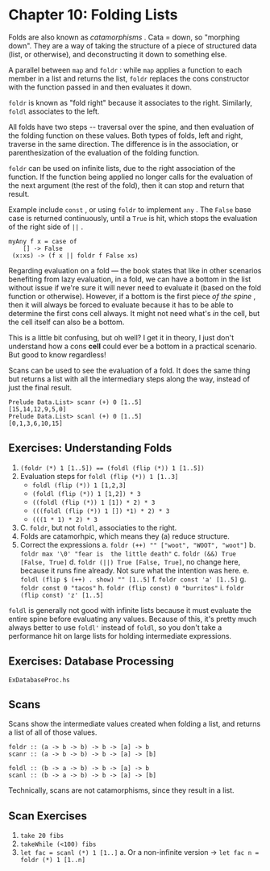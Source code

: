# Chapter 10: Folding Lists

Folds are also known as _catamorphisms_ . Cata = down, so "morphing down". They
are a way of taking the structure of a piece of structured data (list, or
otherwise), and deconstructing it down to something else.

A parallel between `map` and `foldr` : while `map` applies a function to each
member in a list and returns the list, `foldr` replaces the cons constructor
with the function passed in and then evaluates it down.

`foldr` is known as "fold right" because it associates to the right. Similarly,
`foldl` associates to the left.

All folds have two steps -- traversal over the spine, and then evaluation of the
folding function on these values. Both types of folds, left and right, traverse
in the same direction. The difference is in the association, or parenthesization
of the evaluation of the folding function.

`foldr` can be used on infinite lists, due to the right association of the
function. If the function being applied no longer calls for the evaluation of
the next argument (the rest of the fold), then it can stop and return that
result.

Example include `const` , or using `foldr` to implement `any` . The `False` base
case is returned continuously, until a `True` is hit, which stops the evaluation
of the right side of `||` .

    myAny f x = case of
    	[] -> False
     (x:xs) -> (f x || foldr f False xs)	

Regarding evaluation on a fold — the book states that like in other scenarios
benefiting from lazy evaluation, in a fold, we can have a bottom in the list
without issue if we're sure it will never need to evaluate it (based on the fold
function or otherwise). However, if a bottom is the first piece _of the spine_ ,
then it will always be forced to evaluate because it has to be able to determine
the first cons cell always. It might not need what's _in_ the cell, but the cell
itself can also be a bottom.

This is a little bit confusing, but oh well? I get it in theory, I just don't
understand how a cons **cell** could ever be a bottom in a practical scenario.
But good to know regardless!

Scans can be used to see the evaluation of a fold. It does the same thing but
returns a list with all the intermediary steps along the way, instead of just
the final result.

    Prelude Data.List> scanr (+) 0 [1..5]
    [15,14,12,9,5,0]
    Prelude Data.List> scanl (+) 0 [1..5]
    [0,1,3,6,10,15]

## Exercises: Understanding Folds

1. `(foldr (*) 1 [1..5]) == (foldl (flip (*)) 1 [1..5])`
2. Evaluation steps for `foldl (flip (*)) 1 [1..3]`
   - `foldl (flip (*)) 1 [1,2,3]`
   - `(foldl (flip (*)) 1 [1,2]) * 3`
   - `((foldl (flip (*)) 1 [1]) * 2) * 3`
   - `(((foldl (flip (*)) 1 []) *1) * 2) * 3`
   - `(((1 * 1) * 2) * 3`
3. C. `foldr`, but not `foldl`, associaties to the right.
4. Folds are catamorhpic, which means they (a) reduce structure.
5. Correct the expressions
  a. `foldr (++) "" ["woot", "WOOT", "woot"]`
  b. `foldr max '\0' "fear is  the little death"`
  c. `foldr (&&) True [False, True]`
  d. `foldr (||) True [False, True]`, no change here, because it runs fine
     already. Not sure what the intention was here.
  e. `foldl (flip $ (++) . show) "" [1..5]`
  f. `foldr const 'a' [1..5]`
  g. `foldr const 0 "tacos"`
  h. `foldr (flip const) 0 "burritos"`
  i. `foldr (flip const) 'z' [1..5]`

`foldl` is generally not good with infinite lists because it must evaluate the
entire spine before evaluating any values. Because of this, it's pretty much
always better to use `foldl'` instead of `foldl`, so you don't take a
performance hit on large lists for holding intermediate expressions.

## Exercises: Database Processing

`ExDatabaseProc.hs`

## Scans

Scans show the intermediate values created when folding a list, and returns a
list of all of those values.

    foldr :: (a -> b -> b) -> b -> [a] -> b
    scanr :: (a -> b -> b) -> b -> [a] -> [b]
    
    foldl :: (b -> a -> b) -> b -> [a] -> b
    scanl :: (b -> a -> b) -> b -> [a] -> [b]

Technically, scans are not catamorphisms, since they result in a list.

## Scan Exercises

1. `take 20 fibs`
2. `takeWhile (<100) fibs`
3. `let fac = scanl (*) 1 [1..]`
  a. Or a non-infinite version -> `let fac n = foldr (*) 1 [1..n]`
